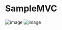 # SampleMVC
![image](https://user-images.githubusercontent.com/107072477/226538715-6206b83d-0b13-499d-ac2c-1bfc2b47620d.png)
![image](https://user-images.githubusercontent.com/107072477/226538877-55d5f5bc-6f95-409b-997d-ab836841aeec.png)

